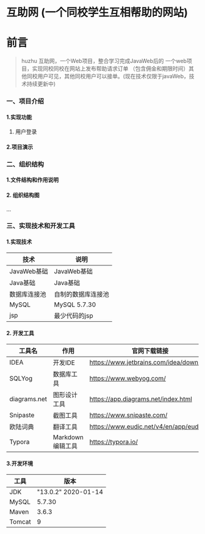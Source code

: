# 互助网 (一个同校学生互相帮助的网站)
# 前言
>huzhu 互助网，一个Web项目，整合学习完成JavaWeb后的
一个web项目，实现同校同校在网站上发布帮助请求订单
>（包含佣金和期限时间）其他同校用户可见，其他同校用户可以接单。(现在技术仅限于javaWeb，技术持续更新中)


### 一、项目介绍
#### 1.实现功能
1. 用户登录
#### 2.项目演示

### 二、组织结构

#### 1.文件结构和作用说明
#### 2. 组织结构图
...

### 三、实现技术和开发工具
#### 1.实现技术
技术|说明
|--|--|
JavaWeb基础|JavaWeb基础
Java基础|Java基础
数据库连接池|自制的数据库连接池
MySQL|MySQL 5.7.30
jsp|最少代码的jsp
#### 2. 开发工具

工具名|作用|官网下载链接
|--|--|--|
IDEA|开发IDE|https://www.jetbrains.com/idea/download
SQLYog|数据库工具|https://www.webyog.com/
diagrams.net|图形设计工具|https://app.diagrams.net/index.html
Snipaste|截图工具|https://www.snipaste.com/
欧陆词典|翻译工具|https://www.eudic.net/v4/en/app/eudic
Typora|Markdown编辑工具|	https://typora.io/

#### 3.开发环境
工具|版本|
--|--|
JDK| "13.0.2" 2020-01-14
MySQL|5.7.30
Maven|3.6.3
Tomcat|9











